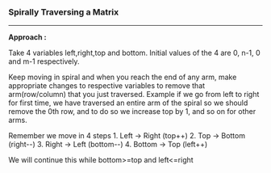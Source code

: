 ### **Spirally Traversing a Matrix**
---

**Approach :**

Take 4 variables left,right,top and bottom.
Initial values of the 4 are 0, n-1, 0 and m-1 respectively.

Keep moving in spiral and when you reach the end of any arm, make appropriate changes to respective variables to remove that arm(row/column) that you just traversed.
Example if we go from left to right for first time, we have traversed an entire arm of the spiral so we should remove the 0th row, and to do so we increase top by 1, and so on for other arms.

Remember we move in 4 steps
    1. Left -> Right      (top++)
    2. Top -> Bottom      (right--)
    3. Right -> Left      (bottom--)
    4. Bottom -> Top      (left++)

We will continue this while bottom>=top and left<=right